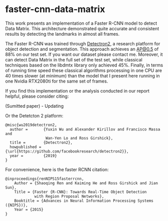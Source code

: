 # faster-cnn-data-matrix
This work presents an implementation of a Faster R-CNN model to detect Data Matrix. This architecture demonstrated quite accurate and consistent results by detecting the landmarks in almost all frames.

The  Faster  R-CNN  was  trained  through  [Detectron2](https://github.com/tmralmeida/detectron2),  a  research  platform  for  object  detection  and  segmentation.
This approach achieves an AP@0.5 of 88% on our test set. If you want our dataset please contact me. 
Moreover, it can detect Data Matrix in the full set of the test set, while classical techniques based on the libdmtx library only achieved 45%. Finally, in terms of running time speed these classical algorithms processing in one CPU are 40 times slower (at minimum) than the model that I present here running in one Nvidia RTX2080ti for the same set of frames.

If you find this implementation or the analysis conducted in our report helpful, please consider citing:

(Sumitted paper) - Updating

Or the Detetcton 2 platform:

```
@misc{wu2019detectron2,
  author =       {Yuxin Wu and Alexander Kirillov and Francisco Massa and
                  Wan-Yen Lo and Ross Girshick},
  title =        {Detectron2},
  howpublished = {\url{https://github.com/facebookresearch/detectron2}},
  year =         {2019}
}
```

For convenience, here is the faster RCNN citation:

```
@inproceedings{renNIPS15fasterrcnn,
    Author = {Shaoqing Ren and Kaiming He and Ross Girshick and Jian Sun},
    Title = {Faster {R-CNN}: Towards Real-Time Object Detection
             with Region Proposal Networks},
    Booktitle = {Advances in Neural Information Processing Systems ({NIPS})},
    Year = {2015}
}
```
